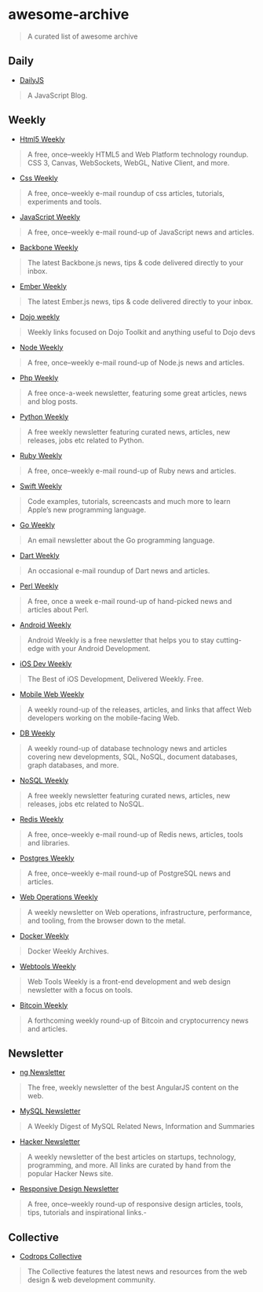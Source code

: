 # awesome-archive

> A curated list of awesome archive

## Daily

- [DailyJS](http://dailyjs.com/)
>A JavaScript Blog.

## Weekly

- [Html5 Weekly](http://html5weekly.com/)
> A free, once–weekly HTML5 and Web Platform technology roundup. CSS 3, Canvas, WebSockets, WebGL, Native Client, and more.

- [Css Weekly](http://css-weekly.com/)
> A free, once–weekly e-mail roundup of css articles, tutorials, experiments and tools.

- [JavaScript Weekly](http://javascriptweekly.com/)
> A free, once–weekly e-mail round-up of JavaScript news and articles.


- [Backbone Weekly](http://backboneweekly.com/)
> The latest Backbone.js news, tips & code delivered directly to your inbox.

- [Ember Weekly](http://emberweekly.com/)
> The latest Ember.js news, tips & code delivered directly to your inbox.

- [Dojo weekly](http://dojoweekly.com/)
> Weekly links focused on Dojo Toolkit and anything useful to Dojo devs


- [Node Weekly](http://nodeweekly.com/)
> A free, once–weekly e-mail round-up of Node.js news and articles.

- [Php Weekly](http://www.phpweekly.com/)
> A free once-a-week newsletter, featuring some great articles, news and blog posts.

- [Python Weekly](http://www.pythonweekly.com/)
> A free weekly newsletter featuring curated news, articles, new releases, jobs etc related to Python.

- [Ruby Weekly](http://rubyweekly.com/)
> A free, once–weekly e-mail round-up of Ruby news and articles.

- [Swift Weekly](http://swiftweekly.com/)
> Code examples, tutorials, screencasts and much more to learn Apple’s new programming language.


- [Go Weekly](http://www.golangweekly.com/)
> An email newsletter about the Go programming language.

- [Dart Weekly](http://dartweekly.com/)
> An occasional e-mail roundup of Dart news and articles.

- [Perl Weekly](http://perlweekly.com/)
> A free, once a week e-mail round-up of hand-picked news and articles about Perl.



- [Android Weekly](http://androidweekly.net/)
> Android Weekly is a free newsletter that helps you to stay cutting-edge with your Android Development.


- [iOS Dev Weekly](https://iosdevweekly.com/)
> The Best of iOS Development, Delivered Weekly. Free.


- [Mobile Web Weekly](http://mobilewebweekly.co/)
> A weekly round-up of the releases, articles, and links that affect Web developers working on the mobile-facing Web.



- [DB Weekly](http://dbweekly.com/)
> A weekly round-up of database technology news and articles covering new developments, SQL, NoSQL, document databases, graph databases, and more.

- [NoSQL Weekly](http://www.nosqlweekly.com/)
> A free weekly newsletter featuring curated news, articles, new releases, jobs etc related to NoSQL.

- [Redis Weekly](http://redisweekly.com/)
> A free, once–weekly e-mail round-up of Redis news, articles, tools and libraries.

- [Postgres Weekly](http://postgresweekly.com/)
> A free, once–weekly e-mail round-up of PostgreSQL news and articles.



- [Web Operations Weekly](http://webopsweekly.com/)
> A weekly newsletter on Web operations, infrastructure, performance, and tooling, from the browser down to the metal.

- [Docker Weekly](http://blog.docker.com/docker-weekly-archives/)
> Docker Weekly Archives.

- [Webtools Weekly](http://webtoolsweekly.com/)
> Web Tools Weekly is a front-end development and web design newsletter with a focus on tools.


- [Bitcoin Weekly](http://bitcoinweekly.com/)
> A forthcoming weekly round-up of Bitcoin and cryptocurrency news and articles.



## Newsletter

- [ng Newsletter](http://www.ng-newsletter.com/)
> The free, weekly newsletter of the best AngularJS content on the web.


- [MySQL Newsletter](http://mysqlnewsletter.com/)
> A Weekly Digest of MySQL Related News, Information and Summaries


- [Hacker Newsletter](http://www.hackernewsletter.com/)
> A weekly newsletter of the best articles on startups, technology, programming, and more. All links are curated by hand from the popular Hacker News site.

- [Responsive Design Newsletter](http://responsivedesignweekly.com/)
> A free, once–weekly round-up of responsive design articles, tools, tips, tutorials and inspirational links.-


## Collective

- [Codrops Collective](http://tympanus.net/codrops/collective/)
> The Collective features the latest news and resources from the web design & web development community. 